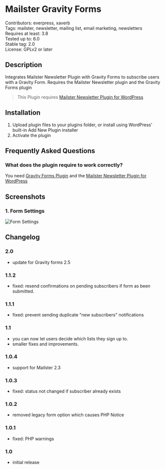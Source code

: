# Mailster Gravity Forms

Contributors: everpress, xaverb  
Tags: mailster, newsletter, mailing list, email marketing, newsletters  
Requires at least: 3.8  
Tested up to: 6.0  
Stable tag: 2.0  
License: GPLv2 or later

## Description

Integrates Mailster Newsletter Plugin with Gravity Forms to subscribe users with a Gravity Form.
Requires the Mailster Newsletter plugin and the Gravity Forms plugin

> This Plugin requires [Mailster Newsletter Plugin for WordPress](https://mailster.co/?utm_campaign=wporg&utm_source=wordpress.org&utm_medium=readme&utm_term=Gravity+Forms)

## Installation

1. Upload plugin files to your plugins folder, or install using WordPress' built-in Add New Plugin installer
2. Activate the plugin

## Frequently Asked Questions

### What does the plugin require to work correctly?

You need [Gravity Forms Plugin](https://rocketgenius.pxf.io/vnPQjW) and the [Mailster Newsletter Plugin for WordPress](https://mailster.co/?utm_campaign=wporg&utm_source=wordpress.org&utm_medium=readme&utm_term=Gravity+Forms)

## Screenshots

### 1. Form Settings

![Form Settings](https://ps.w.org/mailster-gravity-forms/assets/screenshot-1.png)

## Changelog

### 2.0

-   update for Gravity forms 2.5

### 1.1.2

-   fixed: resend confirmations on pending subscribers if form as been submitted.

### 1.1.1

-   fixed: prevent sending duplicate "new subscribers" notifications

### 1.1

-   you can now let users decide which lists they sign up to.
-   smaller fixes and improvements.

### 1.0.4

-   support for Mailster 2.3

### 1.0.3

-   fixed: status not changed if subscriber already exists

### 1.0.2

-   removed legacy form option which causes PHP Notice

### 1.0.1

-   fixed: PHP warnings

### 1.0

-   initial release
